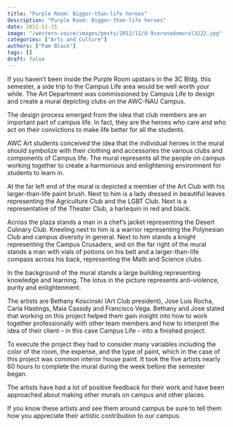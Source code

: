 ```yaml
---
title: "Purple Room: Bigger-than-life heroes"
description: "Purple Room: Bigger-than-life heroes"
date: 2012-11-15
image: "/western-voice/images/posts/2012/11/8-9coronadomural3222.jpg"
categories: ["Arts and Culture"]
authors: ["Pam Black"]
tags: []
draft: false
---
```

If you haven’t been inside the Purple Room upstairs in the 3C Bldg. this semester, a side trip to the Campus Life area would be well worth your while. The Art Department was commissioned by Campus Life to design and create a mural depicting clubs on the AWC-NAU Campus.

The design process emerged from the idea that club members are an important part of campus life. In fact, they are the heroes who care and who act on their convictions to make life better for all the students.

AWC Art students conceived the idea that the individual heroes in the mural should symbolize with their clothing and accessories the various clubs and components of Campus life. The mural represents all the people on campus working together to create a harmonious and enlightening environment for students to learn in.

At the far left end of the mural is depicted a member of the Art Club with his larger-than-life paint brush. Next to him is a lady dressed in beautiful leaves representing the Agriculture Club and the LGBT Club. Next is a representative of the Theater Club, a harlequin in red and black.

Across the plaza stands a man in a chef’s jacket representing the Desert Culinary Club. Kneeling next to him is a warrior representing the Polynesian Club and campus diversity in general. Next to him stands a knight representing the Campus Crusaders, and on the far right of the mural stands a man with vials of potions on his belt and a larger-than-life compass across his back, representing the Math and Science clubs.

In the background of the mural stands a large building representing knowledge and learning. The lotus in the picture represents anti-violence, purity and enlightenment.

The artists are Bethany Koscinski (Art Club president), Jose Luis Rocha, Carla Hastings, Maia Cassidy and Francisco Vega. Bethany and Jose stated that working on this project helped them gain insight into how to work together professionally with other team members and how to interpret the idea of their client – in this case Campus Life – into a finished project.

To execute the project they had to consider many variables including the color of the room, the expense, and the type of paint, which in the case of this project was common interior house paint. It took the five artists nearly 60 hours to complete the mural during the week before the semester began.

The artists have had a lot of positive feedback for their work and have been approached about making other murals on campus and other places.

If you know these artists and see them around campus be sure to tell them how you appreciate their artistic contribution to our campus.